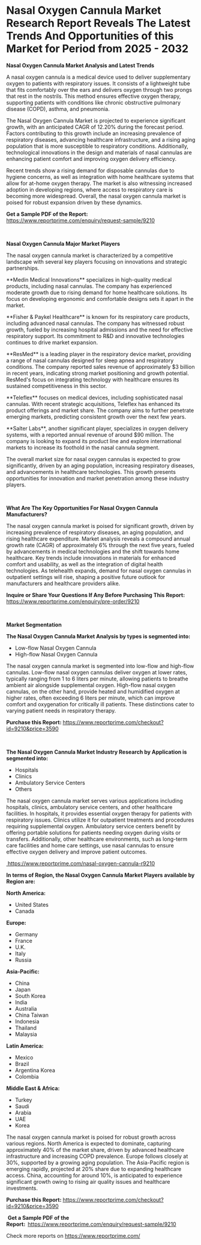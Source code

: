 <p><h1>Nasal Oxygen Cannula Market Research Report Reveals The Latest Trends And Opportunities of this Market for Period from 2025 - 2032</h1></p><p><strong>Nasal Oxygen Cannula Market Analysis and Latest Trends</strong></p>
<p><p>A nasal oxygen cannula is a medical device used to deliver supplementary oxygen to patients with respiratory issues. It consists of a lightweight tube that fits comfortably over the ears and delivers oxygen through two prongs that rest in the nostrils. This method ensures effective oxygen therapy, supporting patients with conditions like chronic obstructive pulmonary disease (COPD), asthma, and pneumonia.</p><p>The Nasal Oxygen Cannula Market is projected to experience significant growth, with an anticipated CAGR of 12.20% during the forecast period. Factors contributing to this growth include an increasing prevalence of respiratory diseases, advancing healthcare infrastructure, and a rising aging population that is more susceptible to respiratory conditions. Additionally, technological innovations in the design and materials of nasal cannulas are enhancing patient comfort and improving oxygen delivery efficiency. </p><p>Recent trends show a rising demand for disposable cannulas due to hygiene concerns, as well as integration with home healthcare systems that allow for at-home oxygen therapy. The market is also witnessing increased adoption in developing regions, where access to respiratory care is becoming more widespread. Overall, the nasal oxygen cannula market is poised for robust expansion driven by these dynamics.</p></p>
<p><strong>Get a Sample PDF of the Report:&nbsp;</strong> <a href="https://www.reportprime.com/enquiry/request-sample/9210?utm_campaign=2278&utm_medium=2&utm_source=Github&utm_content=ia&utm_term=20032025&utm_id=nasal-oxygen-cannula">https://www.reportprime.com/enquiry/request-sample/9210</a></p>
<p>&nbsp;</p>
<p><strong>Nasal Oxygen Cannula Major Market Players</strong></p>
<p><p>The nasal oxygen cannula market is characterized by a competitive landscape with several key players focusing on innovations and strategic partnerships. </p><p>**Medin Medical Innovations** specializes in high-quality medical products, including nasal cannulas. The company has experienced moderate growth due to rising demand for home healthcare solutions. Its focus on developing ergonomic and comfortable designs sets it apart in the market.</p><p>**Fisher & Paykel Healthcare** is known for its respiratory care products, including advanced nasal cannulas. The company has witnessed robust growth, fueled by increasing hospital admissions and the need for effective respiratory support. Its commitment to R&D and innovative technologies continues to drive market expansion.</p><p>**ResMed** is a leading player in the respiratory device market, providing a range of nasal cannulas designed for sleep apnea and respiratory conditions. The company reported sales revenue of approximately $3 billion in recent years, indicating strong market positioning and growth potential. ResMed's focus on integrating technology with healthcare ensures its sustained competitiveness in this sector.</p><p>**Teleflex** focuses on medical devices, including sophisticated nasal cannulas. With recent strategic acquisitions, Teleflex has enhanced its product offerings and market share. The company aims to further penetrate emerging markets, predicting consistent growth over the next few years.</p><p>**Salter Labs**, another significant player, specializes in oxygen delivery systems, with a reported annual revenue of around $90 million. The company is looking to expand its product line and explore international markets to increase its foothold in the nasal cannula segment.</p><p>The overall market size for nasal oxygen cannulas is expected to grow significantly, driven by an aging population, increasing respiratory diseases, and advancements in healthcare technologies. This growth presents opportunities for innovation and market penetration among these industry players.</p></p>
<p>&nbsp;</p>
<p><strong>What Are The Key Opportunities For Nasal Oxygen Cannula Manufacturers?</strong></p>
<p><p>The nasal oxygen cannula market is poised for significant growth, driven by increasing prevalence of respiratory diseases, an aging population, and rising healthcare expenditure. Market analysis reveals a compound annual growth rate (CAGR) of approximately 6% through the next five years, fueled by advancements in medical technologies and the shift towards home healthcare. Key trends include innovations in materials for enhanced comfort and usability, as well as the integration of digital health technologies. As telehealth expands, demand for nasal oxygen cannulas in outpatient settings will rise, shaping a positive future outlook for manufacturers and healthcare providers alike.</p></p>
<p><strong>Inquire or Share Your Questions If Any Before Purchasing This Report:</strong> <a href="https://www.reportprime.com/enquiry/pre-order/9210?utm_campaign=2278&utm_medium=2&utm_source=Github&utm_content=ia&utm_term=20032025&utm_id=nasal-oxygen-cannula">https://www.reportprime.com/enquiry/pre-order/9210</a></p>
<p>&nbsp;</p>
<p><strong>Market Segmentation</strong></p>
<p><strong>The Nasal Oxygen Cannula Market Analysis by types is segmented into:</strong></p>
<p><ul><li>Low-flow Nasal Oxygen Cannula</li><li>High-flow Nasal Oxygen Cannula</li></ul></p>
<p><p>The nasal oxygen cannula market is segmented into low-flow and high-flow cannulas. Low-flow nasal oxygen cannulas deliver oxygen at lower rates, typically ranging from 1 to 6 liters per minute, allowing patients to breathe ambient air alongside supplemental oxygen. High-flow nasal oxygen cannulas, on the other hand, provide heated and humidified oxygen at higher rates, often exceeding 6 liters per minute, which can improve comfort and oxygenation for critically ill patients. These distinctions cater to varying patient needs in respiratory therapy.</p></p>
<p><strong>Purchase this Report:&nbsp;</strong><a href="https://www.reportprime.com/checkout?id=9210&price=3590&utm_campaign=2278&utm_medium=2&utm_source=Github&utm_content=ia&utm_term=20032025&utm_id=nasal-oxygen-cannula">https://www.reportprime.com/checkout?id=9210&price=3590</a></p>
<p>&nbsp;</p>
<p><strong>The Nasal Oxygen Cannula Market Industry Research by Application is segmented into:</strong></p>
<p><ul><li>Hospitals</li><li>Clinics</li><li>Ambulatory Service Centers</li><li>Others</li></ul></p>
<p><p>The nasal oxygen cannula market serves various applications including hospitals, clinics, ambulatory service centers, and other healthcare facilities. In hospitals, it provides essential oxygen therapy for patients with respiratory issues. Clinics utilize it for outpatient treatments and procedures requiring supplemental oxygen. Ambulatory service centers benefit by offering portable solutions for patients needing oxygen during visits or transfers. Additionally, other healthcare environments, such as long-term care facilities and home care settings, use nasal cannulas to ensure effective oxygen delivery and improve patient outcomes.</p></p>
<p><a href="https://www.reportprime.com/nasal-oxygen-cannula-r9210?utm_campaign=2278&utm_medium=2&utm_source=Github&utm_content=ia&utm_term=20032025&utm_id=nasal-oxygen-cannula">&nbsp;https://www.reportprime.com/nasal-oxygen-cannula-r9210</a></p>
<p><strong>In terms of Region, the Nasal Oxygen Cannula Market Players available by Region are:</strong></p>
<p>
    <p> <strong> North America: </strong>
        <ul>
            <li>United States</li>
            <li>Canada</li>
        </ul>
        </p> 
    <p> <strong> Europe: </strong>
        <ul>
            <li>Germany</li>
            <li>France</li>
            <li>U.K.</li>
            <li>Italy</li>
            <li>Russia</li>
        </ul>
        </p> 
    <p> <strong> Asia-Pacific: </strong>
        <ul>
            <li>China</li>
            <li>Japan</li>
            <li>South Korea</li>
            <li>India</li>
            <li>Australia</li>
            <li>China Taiwan</li>
            <li>Indonesia</li>
            <li>Thailand</li>
            <li>Malaysia</li>
        </ul>
        </p> 
    <p> <strong> Latin America: </strong>
        <ul>
            <li>Mexico</li>
            <li>Brazil</li>
            <li>Argentina Korea</li>
            <li>Colombia</li>
        </ul>
        </p> 
    <p> <strong> Middle East & Africa: </strong>
        <ul>
            <li>Turkey</li>
            <li>Saudi</li>
            <li>Arabia</li>
            <li>UAE</li>
            <li>Korea</li>
        </ul>
    </p>
    </p>
<p><p>The nasal oxygen cannula market is poised for robust growth across various regions. North America is expected to dominate, capturing approximately 40% of the market share, driven by advanced healthcare infrastructure and increasing COPD prevalence. Europe follows closely at 30%, supported by a growing aging population. The Asia-Pacific region is emerging rapidly, projected at 20% share due to expanding healthcare access. China, accounting for around 10%, is anticipated to experience significant growth owing to rising air quality issues and healthcare investments.</p></p>
<p><strong>Purchase this Report: </strong><a href="https://www.reportprime.com/checkout?id=9210&price=3590&utm_campaign=2278&utm_medium=2&utm_source=Github&utm_content=ia&utm_term=20032025&utm_id=nasal-oxygen-cannula">https://www.reportprime.com/checkout?id=9210&price=3590</a></p>
<p>&nbsp;<strong>Get a Sample PDF of the Report:&nbsp;&nbsp;</strong><a href="https://www.reportprime.com/enquiry/request-sample/9210?utm_campaign=2278&utm_medium=2&utm_source=Github&utm_content=ia&utm_term=20032025&utm_id=nasal-oxygen-cannula">https://www.reportprime.com/enquiry/request-sample/9210</a></p>
<p><strong></strong></p>
<p>Check more reports on <a href="https://www.reportprime.com/?utm_campaign=2278&utm_medium=2&utm_source=Github&utm_content=ia&utm_term=20032025&utm_id=nasal-oxygen-cannula">https://www.reportprime.com/</a></p>